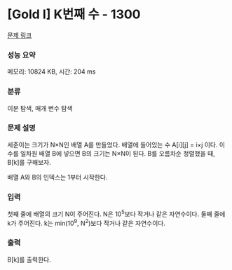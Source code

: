 # [Gold I] K번째 수 - 1300 

[문제 링크](https://www.acmicpc.net/problem/1300) 

### 성능 요약

메모리: 10824 KB, 시간: 204 ms

### 분류

이분 탐색, 매개 변수 탐색

### 문제 설명

<p>세준이는 크기가 N×N인 배열 A를 만들었다. 배열에 들어있는 수 A[i][j] = i×j 이다. 이 수를 일차원 배열 B에 넣으면 B의 크기는 N×N이 된다. B를 오름차순 정렬했을 때, B[k]를 구해보자.</p>

<p>배열 A와 B의 인덱스는 1부터 시작한다.</p>

### 입력 

 <p>첫째 줄에 배열의 크기 N이 주어진다. N은 10<sup>5</sup>보다 작거나 같은 자연수이다. 둘째 줄에 k가 주어진다. k는 min(10<sup>9</sup>, N<sup>2</sup>)보다 작거나 같은 자연수이다.</p>

### 출력 

 <p>B[k]를 출력한다.</p>

